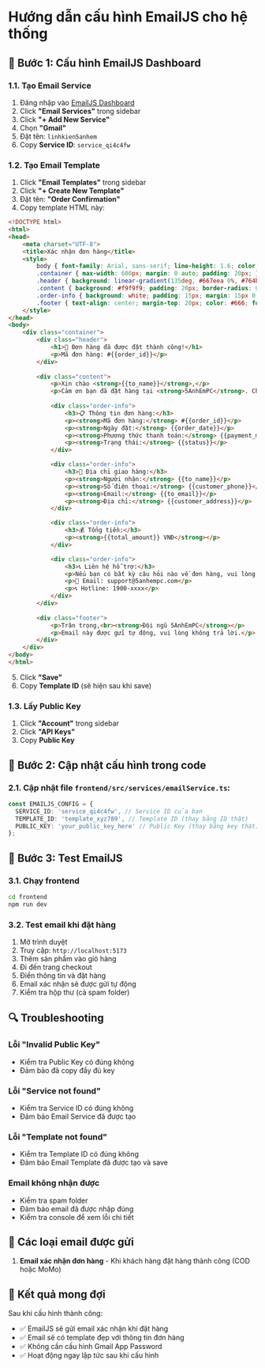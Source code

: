 # Hướng dẫn cấu hình EmailJS cho hệ thống

## 🔧 **Bước 1: Cấu hình EmailJS Dashboard**

### 1.1. Tạo Email Service
1. Đăng nhập vào [EmailJS Dashboard](https://dashboard.emailjs.com/)
2. Click **"Email Services"** trong sidebar
3. Click **"+ Add New Service"**
4. Chọn **"Gmail"**
5. Đặt tên: `linhkien5anhem`
6. Copy **Service ID**: `service_qi4c4fw`

### 1.2. Tạo Email Template
1. Click **"Email Templates"** trong sidebar
2. Click **"+ Create New Template"**
3. Đặt tên: **"Order Confirmation"**
4. Copy template HTML này:

```html
<!DOCTYPE html>
<html>
<head>
    <meta charset="UTF-8">
    <title>Xác nhận đơn hàng</title>
    <style>
        body { font-family: Arial, sans-serif; line-height: 1.6; color: #333; }
        .container { max-width: 600px; margin: 0 auto; padding: 20px; }
        .header { background: linear-gradient(135deg, #667eea 0%, #764ba2 100%); color: white; padding: 20px; text-align: center; border-radius: 10px 10px 0 0; }
        .content { background: #f9f9f9; padding: 20px; border-radius: 0 0 10px 10px; }
        .order-info { background: white; padding: 15px; margin: 15px 0; border-radius: 5px; border-left: 4px solid #667eea; }
        .footer { text-align: center; margin-top: 20px; color: #666; font-size: 14px; }
    </style>
</head>
<body>
    <div class="container">
        <div class="header">
            <h1>🎉 Đơn hàng đã được đặt thành công!</h1>
            <p>Mã đơn hàng: #{{order_id}}</p>
        </div>
        
        <div class="content">
            <p>Xin chào <strong>{{to_name}}</strong>,</p>
            <p>Cảm ơn bạn đã đặt hàng tại <strong>5AnhEmPC</strong>. Chúng tôi đã nhận được đơn hàng của bạn và đang xử lý.</p>
            
            <div class="order-info">
                <h3>📋 Thông tin đơn hàng:</h3>
                <p><strong>Mã đơn hàng:</strong> #{{order_id}}</p>
                <p><strong>Ngày đặt:</strong> {{order_date}}</p>
                <p><strong>Phương thức thanh toán:</strong> {{payment_method}}</p>
                <p><strong>Trạng thái:</strong> {{status}}</p>
            </div>

            <div class="order-info">
                <h3>📍 Địa chỉ giao hàng:</h3>
                <p><strong>Người nhận:</strong> {{to_name}}</p>
                <p><strong>Số điện thoại:</strong> {{customer_phone}}</p>
                <p><strong>Email:</strong> {{to_email}}</p>
                <p><strong>Địa chỉ:</strong> {{customer_address}}</p>
            </div>

            <div class="order-info">
                <h3>💰 Tổng tiền:</h3>
                <p><strong>{{total_amount}} VNĐ</strong></p>
            </div>

            <div class="order-info">
                <h3>📞 Liên hệ hỗ trợ:</h3>
                <p>Nếu bạn có bất kỳ câu hỏi nào về đơn hàng, vui lòng liên hệ với chúng tôi:</p>
                <p>📧 Email: support@5anhempc.com</p>
                <p>📞 Hotline: 1900-xxxx</p>
            </div>
        </div>
        
        <div class="footer">
            <p>Trân trọng,<br><strong>Đội ngũ 5AnhEmPC</strong></p>
            <p>Email này được gửi tự động, vui lòng không trả lời.</p>
        </div>
    </div>
</body>
</html>
```

5. Click **"Save"**
6. Copy **Template ID** (sẽ hiện sau khi save)

### 1.3. Lấy Public Key
1. Click **"Account"** trong sidebar
2. Click **"API Keys"**
3. Copy **Public Key**

## 🔧 **Bước 2: Cập nhật cấu hình trong code**

### 2.1. Cập nhật file `frontend/src/services/emailService.ts`:

```typescript
const EMAILJS_CONFIG = {
  SERVICE_ID: 'service_qi4c4fw', // Service ID của bạn
  TEMPLATE_ID: 'template_xyz789', // Template ID (thay bằng ID thật)
  PUBLIC_KEY: 'your_public_key_here' // Public Key (thay bằng key thật)
};
```

## 🧪 **Bước 3: Test EmailJS**

### 3.1. Chạy frontend
```bash
cd frontend
npm run dev
```

### 3.2. Test email khi đặt hàng
1. Mở trình duyệt
2. Truy cập: `http://localhost:5173`
3. Thêm sản phẩm vào giỏ hàng
4. Đi đến trang checkout
5. Điền thông tin và đặt hàng
6. Email xác nhận sẽ được gửi tự động
7. Kiểm tra hộp thư (cả spam folder)

## 🔍 **Troubleshooting**

### Lỗi "Invalid Public Key"
- Kiểm tra Public Key có đúng không
- Đảm bảo đã copy đầy đủ key

### Lỗi "Service not found"
- Kiểm tra Service ID có đúng không
- Đảm bảo Email Service đã được tạo

### Lỗi "Template not found"
- Kiểm tra Template ID có đúng không
- Đảm bảo Email Template đã được tạo và save

### Email không nhận được
- Kiểm tra spam folder
- Đảm bảo email đã được nhập đúng
- Kiểm tra console để xem lỗi chi tiết

## 📧 **Các loại email được gửi**

1. **Email xác nhận đơn hàng** - Khi khách hàng đặt hàng thành công (COD hoặc MoMo)

## 🎯 **Kết quả mong đợi**

Sau khi cấu hình thành công:
- ✅ EmailJS sẽ gửi email xác nhận khi đặt hàng
- ✅ Email sẽ có template đẹp với thông tin đơn hàng
- ✅ Không cần cấu hình Gmail App Password
- ✅ Hoạt động ngay lập tức sau khi cấu hình 
